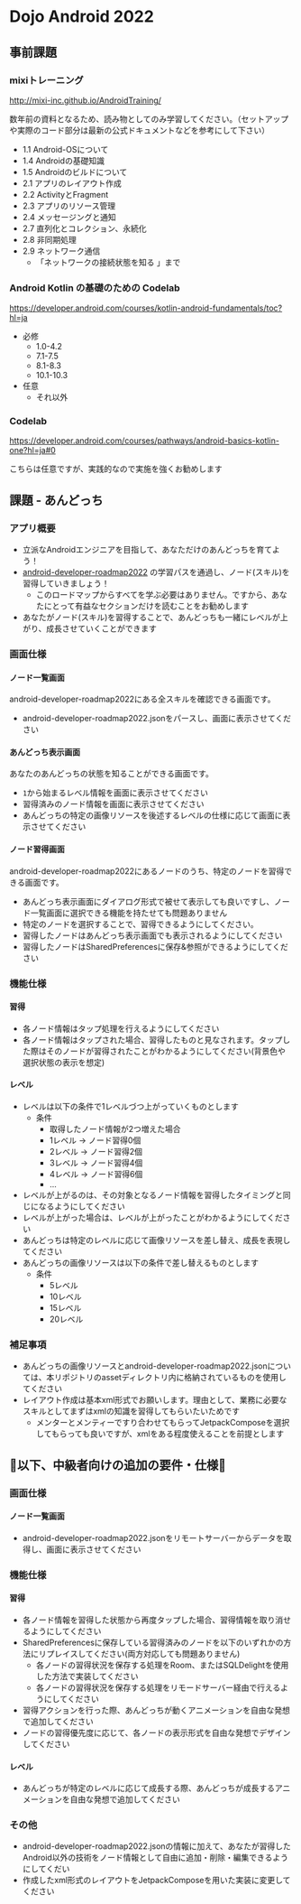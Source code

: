 # Dojo Android 2022

## 事前課題

### mixiトレーニング

http://mixi-inc.github.io/AndroidTraining/

数年前の資料となるため、読み物としてのみ学習してください。（セットアップや実際のコード部分は最新の公式ドキュメントなどを参考にして下さい）

- 1.1 Android-OSについて
- 1.4 Androidの基礎知識
- 1.5 Androidのビルドについて
- 2.1 アプリのレイアウト作成
- 2.2 ActivityとFragment
- 2.3 アプリのリソース管理
- 2.4 メッセージングと通知
- 2.7 直列化とコレクション、永続化
- 2.8 非同期処理
- 2.9 ネットワーク通信
    - 「ネットワークの接続状態を知る 」まで

### Android Kotlin の基礎のための Codelab

https://developer.android.com/courses/kotlin-android-fundamentals/toc?hl=ja

- 必修
    - 1.0-4.2
    - 7.1-7.5
    - 8.1-8.3
    - 10.1-10.3
- 任意
    - それ以外

### Codelab

https://developer.android.com/courses/pathways/android-basics-kotlin-one?hl=ja#0

こちらは任意ですが、実践的なので実施を強くお勧めします

## 課題 - あんどっち

### アプリ概要

- 立派なAndroidエンジニアを目指して、あなただけのあんどっちを育てよう！
- [android-developer-roadmap2022](https://github.com/skydoves/android-developer-roadmap)
  の学習パスを通過し、ノード(スキル)を習得していきましょう！
    - このロードマップからすべてを学ぶ必要はありません。ですから、あなたにとって有益なセクションだけを読むことをお勧めします
- あなたがノード(スキル)を習得することで、あんどっちも一緒にレベルが上がり、成長させていくことができます

### 画面仕様

#### ノード一覧画面

android-developer-roadmap2022にある全スキルを確認できる画面です。

- android-developer-roadmap2022.jsonをパースし、画面に表示させてください

#### あんどっち表示画面

あなたのあんどっちの状態を知ることができる画面です。

- `1`から始まるレべル情報を画面に表示させてください
- 習得済みのノード情報を画面に表示させてください
- あんどっちの特定の画像リソースを後述するレベルの仕様に応じて画面に表示させてください

#### ノード習得画面

android-developer-roadmap2022にあるノードのうち、特定のノードを習得できる画面です。

- あんどっち表示画面にダイアログ形式で被せて表示しても良いですし、ノード一覧画面に選択できる機能を持たせても問題ありません
- 特定のノードを選択することで、習得できるようにしてください。
- 習得したノードはあんどっち表示画面でも表示されるようにしてください
- 習得したノードはSharedPreferencesに保存&参照ができるようにしてください

### 機能仕様

#### 習得

- 各ノード情報はタップ処理を行えるようにしてください
- 各ノード情報はタップされた場合、習得したものと見なされます。タップした際はそのノードが習得されたことがわかるようにしてください(背景色や選択状態の表示を想定)

#### レベル

- レベルは以下の条件で1レベルづつ上がっていくものとします
    - 条件
        - 取得したノード情報が2つ増えた場合
        - 1レベル → ノード習得0個
        - 2レベル → ノード習得2個
        - 3レベル → ノード習得4個
        - 4レベル → ノード習得6個
        - ...
- レベルが上がるのは、その対象となるノード情報を習得したタイミングと同じになるようにしてください
- レベルが上がった場合は、レベルが上がったことがわかるようにしてください
- あんどっちは特定のレベルに応じて画像リソースを差し替え、成長を表現してください
- あんどっちの画像リソースは以下の条件で差し替えるものとします
    - 条件
        - 5レベル
        - 10レベル
        - 15レベル
        - 20レベル

### 補足事項

- あんどっちの画像リソースとandroid-developer-roadmap2022.jsonについては、本リポジトリのassetディレクトリ内に格納されているものを使用してください
- レイアウト作成は基本xml形式でお願いします。理由として、業務に必要なスキルとしてまずはxmlの知識を習得してもらいたいためです
    - メンターとメンティーですり合わせてもらってJetpackComposeを選択してもらっても良いですが、xmlをある程度使えることを前提とします

## 🌟以下、中級者向けの追加の要件・仕様🌟

### 画面仕様

#### ノード一覧画面

- android-developer-roadmap2022.jsonをリモートサーバーからデータを取得し、画面に表示させてください

### 機能仕様

#### 習得

- 各ノード情報を習得した状態から再度タップした場合、習得情報を取り消せるようにしてください
- SharedPreferencesに保存している習得済みのノードを以下のいずれかの方法にリプレイスしてください(両方対応しても問題ありません)
    - 各ノードの習得状況を保存する処理をRoom、またはSQLDelightを使用した方法で実装してください
    - 各ノードの習得状況を保存する処理をリモードサーバー経由で行えるようにしてください
- 習得アクションを行った際、あんどっちが動くアニメーションを自由な発想で追加してください
- ノードの習得優先度に応じて、各ノードの表示形式を自由な発想でデザインしてください

#### レベル

- あんどっちが特定のレベルに応じて成長する際、あんどっちが成長するアニメーションを自由な発想で追加してください

### その他

- android-developer-roadmap2022.jsonの情報に加えて、あなたが習得したAndroid以外の技術をノード情報として自由に追加・削除・編集できるようにしてくだい
- 作成したxml形式のレイアウトをJetpackComposeを用いた実装に変更してください